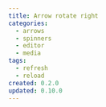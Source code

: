 ```yaml
---
title: Arrow rotate right
categories:
  - arrows
  - spinners
  - editor
  - media
tags:
  - refresh
  - reload
created: 0.2.0
updated: 0.10.0
---
```

